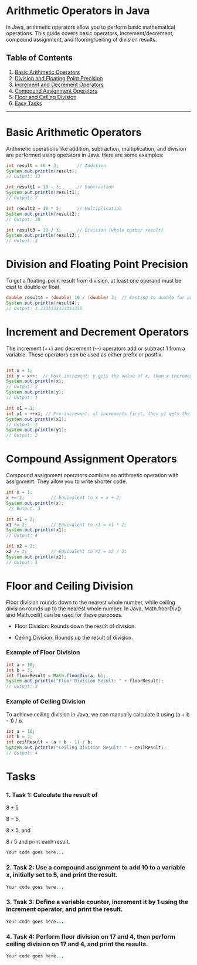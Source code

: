 # Arithmetic Operators in Java

In Java, arithmetic operators allow you to perform basic mathematical operations. This guide covers basic operators, increment/decrement, compound assignment, and flooring/ceiling of division results.

## Table of Contents
1. [Basic Arithmetic Operators](#basic-arithmetic-operators)
2. [Division and Floating Point Precision](#division-and-floating-point-precision)
3. [Increment and Decrement Operators](#increment-and-decrement-operators)
4. [Compound Assignment Operators](#compound-assignment-operators)
5. [Floor and Ceiling Division](#floor-and-ceiling-division)
6. [Easy Tasks](#easy-tasks)

---

# Basic Arithmetic Operators

Arithmetic operations like addition, subtraction, multiplication, and division are performed using operators in Java. Here are some examples:

```java
int result = 10 + 3;       // Addition
System.out.println(result);
// Output: 13

int result1 = 10 - 3;      // Subtraction
System.out.println(result1);
// Output: 7

int result2 = 10 * 3;      // Multiplication
System.out.println(result2);
// Output: 30

int result3 = 10 / 3;      // Division (whole number result)
System.out.println(result3);
// Output: 3
```

# Division and Floating Point Precision
To get a floating-point result from division, at least one operand must be cast to double or float.

```java
double result4 = (double) 10 / (double) 3;  // Casting to double for precision
System.out.println(result4);
// Output: 3.3333333333333335
```

# Increment and Decrement Operators
The increment (++) and decrement (--) operators add or subtract 1 from a variable. These operators can be used as either prefix or postfix.

```java

int x = 1;
int y = x++;  // Post-increment: y gets the value of x, then x increments
System.out.println(x); 
// Output: 2
System.out.println(y); 
// Output: 1

int x1 = 1;
int y1 = ++x1; // Pre-increment: x1 increments first, then y1 gets the new value of x1
System.out.println(x1); 
// Output: 2
System.out.println(y1); 
// Output: 2


```

# Compound Assignment Operators
Compound assignment operators combine an arithmetic operation with assignment. They allow you to write shorter code.

```java
int x = 1;
x += 2;          // Equivalent to x = x + 2;
System.out.println(x);
 // Output: 3

int x1 = 2;
x1 *= 2;         // Equivalent to x1 = x1 * 2;
System.out.println(x1);
// Output: 4

int x2 = 2;
x2 /= 2;         // Equivalent to x2 = x2 / 2;
System.out.println(x2);
// Output: 1
```

# Floor and Ceiling Division
Floor division rounds down to the nearest whole number, while ceiling division rounds up to the nearest whole number. In Java, Math.floorDiv() and Math.ceil() can be used for these purposes.

- Floor Division: Rounds down the result of division.
  
- Ceiling Division: Rounds up the result of division.

### Example of Floor Division

```java 
int a = 10;
int b = 3;
int floorResult = Math.floorDiv(a, b);
System.out.println("Floor Division Result: " + floorResult);
// Output: 3

```

### Example of Ceiling Division
To achieve ceiling division in Java, we can manually calculate it using (a + b - 1) / b.

```java
int a = 10;
int b = 3;
int ceilResult = (a + b - 1) / b;
System.out.println("Ceiling Division Result: " + ceilResult);
// Output: 4
```

# Tasks

### 1. Task 1: Calculate the result of 
8 + 5

8 − 5, 

8 × 5, and 

8 / 5 and print each result.

```java
Your code goes here...
```

### 2. Task 2: Use a compound assignment to add 10 to a variable x, initially set to 5, and print the result.

```java
Your code goes here...
```

### 3. Task 3: Define a variable counter, increment it by 1 using the increment operator, and print the result.


```java
Your code goes here...
```

### 4. Task 4: Perform floor division on 17 and 4, then perform ceiling division on 17 and 4, and print the results.

```java
Your code goes here...
```
